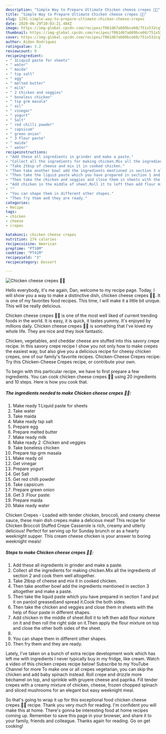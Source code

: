 ```yaml
---
description: "Simple Way to Prepare Ultimate Chicken cheese crepes 🤩🤩"
title: "Simple Way to Prepare Ultimate Chicken cheese crepes 🤩🤩"
slug: 1291-simple-way-to-prepare-ultimate-chicken-cheese-crepes
date: 2020-06-29T10:03:21.484Z
image: https://img-global.cpcdn.com/recipes/f061d67a689bce60/751x532cq70/chicken-cheese-crepes-🤩🤩-recipe-main-photo.jpg
thumbnail: https://img-global.cpcdn.com/recipes/f061d67a689bce60/751x532cq70/chicken-cheese-crepes-🤩🤩-recipe-main-photo.jpg
cover: https://img-global.cpcdn.com/recipes/f061d67a689bce60/751x532cq70/chicken-cheese-crepes-🤩🤩-recipe-main-photo.jpg
author: Aiden Rodriquez
ratingvalue: 3.2
reviewcount: 9
recipeingredient:
- " 1Liquid paste for sheets"
- " water"
- " maida"
- " tsp salt"
- " egg"
- " melted butter"
- " milk"
- " 2 Chicken and veggies"
- " boneless chicken"
- " tsp grm masala"
- " oil"
- " vinegar"
- " yogurt"
- " Salt"
- " red chilli powder"
- " capsicum"
- " green onion"
- " 3 Flour paste"
- " maida"
- " water"
recipeinstructions:
- "Add these all ingredients in grinder and make a paste."
- "Collect all the ingredients for making chicken.Mix all the ingredients of section 2 and cook them well altogether."
- "Take 2tbsp of cheese and mix it in cooked chicken."
- "Then take another bowl add the ingredients mentioned in section 3 altogether and make a paste."
- "Then take the liquid paste which you have prepared in section 1 and put it on pan(oil greased)and spread it.Cook the both sides."
- "Then take the chicken and veggies and close them in sheets with the help of flour paste in different shapes."
- "Add chicken in the middle of sheet.Roll it to left then add flour mixture on it and then roll the right side on it.Then apply the flour mixture on top and close the other both sides of the sheet."
- ""
- "You can shape them in different other shapes."
- "Then fry them and they are ready."
categories:
- Recipe
tags:
- chicken
- cheese
- crepes

katakunci: chicken cheese crepes 
nutrition: 274 calories
recipecuisine: American
preptime: "PT10M"
cooktime: "PT41M"
recipeyield: "3"
recipecategory: Dessert

---
```



![Chicken cheese crepes 🤩🤩](https://img-global.cpcdn.com/recipes/f061d67a689bce60/751x532cq70/chicken-cheese-crepes-🤩🤩-recipe-main-photo.jpg)

Hello everybody, it's me again, Dan, welcome to my recipe page. Today, I will show you a way to make a distinctive dish, chicken cheese crepes 🤩🤩. It is one of my favorites food recipes. This time, I will make it a little bit unique. This will be really delicious.

Chicken cheese crepes 🤩🤩 is one of the most well liked of current trending foods in the world. It is easy, it is quick, it tastes yummy. It's enjoyed by millions daily. Chicken cheese crepes 🤩🤩 is something that I've loved my whole life. They are nice and they look fantastic.

Chicken, vegetables, and cheddar cheese are stuffed into this savory crepe recipe. In this savory crepe recipe I show you not only how to make crepes the easiest way, but also give you a delicious recipe for cheesy chicken crepes, one of our family&#39;s favorite recipes. Chicken-Cheese Crepes recipe: Try this Chicken-Cheese Crepes recipe, or contribute your own.


To begin with this particular recipe, we have to first prepare a few ingredients. You can cook chicken cheese crepes 🤩🤩 using 20 ingredients and 10 steps. Here is how you cook that.

<!--inarticleads1-->

##### The ingredients needed to make Chicken cheese crepes 🤩🤩:

1. Make ready  1:Liquid paste for sheets
1. Take  water
1. Take  maida
1. Make ready  tsp salt
1. Prepare  egg
1. Prepare  melted butter
1. Make ready  milk
1. Make ready  2 :Chicken and veggies
1. Take  boneless chicken
1. Prepare  tsp grm masala
1. Make ready  oil
1. Get  vinegar
1. Prepare  yogurt
1. Get  Salt
1. Get  red chilli powder
1. Take  capsicum
1. Prepare  green onion
1. Get  3 :Flour paste:
1. Prepare  maida
1. Make ready  water


Chicken Crepes - Loaded with tender chicken, broccoli, and creamy cheese sauce, these main dish crepes make a delicious meal! This recipe for Chicken Broccoli Stuffed Crepe Casserole is rich, creamy and utterly delicious! Perfect for serving up for Sunday brunch or as a hearty weeknight supper. This cream cheese chicken is your answer to boring weeknight meals! 

<!--inarticleads2-->

##### Steps to make Chicken cheese crepes 🤩🤩:

1. Add these all ingredients in grinder and make a paste.
1. Collect all the ingredients for making chicken.Mix all the ingredients of section 2 and cook them well altogether.
1. Take 2tbsp of cheese and mix it in cooked chicken.
1. Then take another bowl add the ingredients mentioned in section 3 altogether and make a paste.
1. Then take the liquid paste which you have prepared in section 1 and put it on pan(oil greased)and spread it.Cook the both sides.
1. Then take the chicken and veggies and close them in sheets with the help of flour paste in different shapes.
1. Add chicken in the middle of sheet.Roll it to left then add flour mixture on it and then roll the right side on it.Then apply the flour mixture on top and close the other both sides of the sheet.
1. 
1. You can shape them in different other shapes.
1. Then fry them and they are ready.


Lately, I&#39;ve taken on a bunch of extra recipe development work which has left me with ingredients I never typically buy in my fridge, like cream. Watch a video of this chicken crepes recipe below! Subscribe to my YouTube Channel for more To make one or all crepes vegetarian, you can skip the chicken and add baby spinach instead. Roll crepe and drizzle more béchamel on top, and sprinkle with gruyere cheese and paprika. Fill tender crepes with a creamy mixture of chicken, cheese, frozen chopped spinach and sliced mushrooms for an elegant but easy weeknight meal. 

So that's going to wrap it up for this exceptional food chicken cheese crepes 🤩🤩 recipe. Thank you very much for reading. I'm confident you will make this at home. There's gonna be interesting food at home recipes coming up. Remember to save this page in your browser, and share it to your family, friends and colleague. Thanks again for reading. Go on get cooking!
